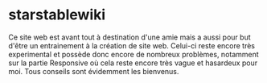 # starstablewiki
Ce site web est avant tout à destination d'une amie mais a aussi pour but d'être un entrainement à la création de site web.
Celui-ci reste encore très experimental et possède donc encore de nombreux problèmes, notamment sur la partie Responsive où cela reste encore très vague et hasardeux pour moi.
Tous conseils sont évidemment les bienvenus.
